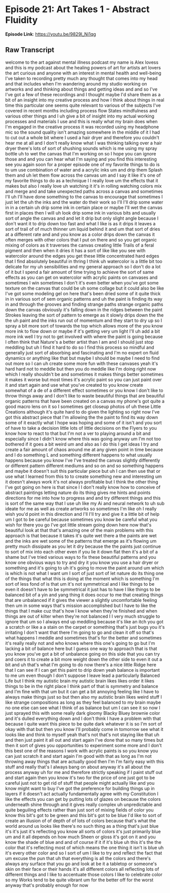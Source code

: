 # Episode 21: Art Takes 1 - Abstract Fluidity

**Episode Link**: https://youtu.be/9829l_Ni1qg

## Raw Transcript

welcome to the art against mental illness podcast my name is Alex lovess and this is my podcast about the healing powers of art for artists art lovers the art curious and anyone with an interest in mental health and well-being I've taken to recording pretty much any thought that comes into my head and that includes when I'm wandering around my studio working on artworks and and thinking about things and getting ideas and and so I've I've got a few of these recordings and I thought maybe I'd share them as a bit of an insight into my creative process and how I think about things in real time this particular one seems quite relevant to various of the subjects I've covered in recent months including process flow States mindfulness and various other things and I uh give a bit of insight into my actual working processes and materials I use and this is really what my brain does when I'm engaged in the creative process it was recorded using my headphone mic so the sound quality isn't amazing somewhere in the middle of it I had to cut out a whole bit where I used a hair dryer and therefore you couldn't hear me at all and I don't really know what I was thinking talking over a hair dryer there's lots of sort of shushing sounds which is me using my spray bottle uh to wet the canvas that I'm working on so I hope you can ignore those and and you can hear what I'm saying and you find this interesting see you again soon for a proper episode one of my favorite things to do is to um use combination of water and a acrylic inks um and drip them Splash them and uh let them flow across the canvas um and I say it like it's one of my favorite things to do as a technique I I really love um the effects that it makes but also I really love uh watching it it's in rolling watching colors mix and merge and and take unexpected paths across a canvas and sometimes I'll uh I'll have done something to the canvas to encourage that sometimes I just let the uh the inks and the water do their work so I'll I'll drip some water in in a certain uh drip some ink in certain place or maybe I'll wet the canvas first in places then I will uh look drip some ink in various bits and usually sort of angle the canvas and and let it drip but only slight angle because I don't want it to drip down too fast and what I like is as it drips it leaves a sort of trail of of much thinner um liquid behind it and um that sort of dries at a different rate and and you know as a color drips down the canvas it often merges with other colors that I put on there and so you get organic mixing of colors as it traverses the canvas creating little Trails of a feral pigment and then when it dries it has a sort of like like you see with watercolor around the edges you get these little concentrated hard edges that I find absolutely beautiful in thring I think uh watercolor is a little bit too delicate for my uh sensibilities and my general approach so I don't do a lot of it but I spend a fair amount of time trying to achieve the sort of same effects as you can get on watercolor with acrylic paints on canvases and sometimes I win sometimes I don't it's even better when you've got some texture on the canvas that could be uh some collage but it could also be like I've got some modeling gel on here that's been dried some of it quite thick in in various sort of sem organic patterns and uh the paint is finding its way in and through the grooves and finding strange paths strange organic paths down the canvas obviously it's falling down in the ridges between the paint Strokes leaving the sort of pattern to emerge as it slowly drips down the the the uh paint and the inks run out of momentum and they start to dry up so I spray a bit more sort of towards the top which allows more of the you know more ink to flow down or maybe if it's getting very um light I'll uh add a bit more ink well I try not to get involved with where the paint is going because I often think that Nature's a better artist than I am and I should just stop meddling but uh I find it hard to do so I find this process so mindful and generally just sort of absorbing and fascinating and I'm no expert on fluid dynamics or anything like that but maybe I should be maybe I need to find out more so I can uh create some more fun with these canvases yeah it's hard hard not to meddle but then you do meddle like I'm doing right now which I really shouldn't be and sometimes it makes things better sometimes it makes it worse but most times it's acrylic paint so you can just paint over it and start again and use what you've created to you know create somewhat of a de of a different effect sometimes or you know I don't like to throw things away and I don't like to waste beautiful things that are beautiful organic patterns that have been created on a canvas my phone's got quite a good macro lens on it so I sometimes get closeup photos of uh these Little Creations although it's quite hard to do given the lighting so right now I've got this abstract piece that I'm allowing the the paint to find its way down some of it exactly what I hope was hoping and some of it isn't and you sort of have to take a decision little lots of little decisions on the Flyers to you know how to react to that but I'm not a ver to playing around a bit and especially since I didn't know where this was going anyway um I'm not too bothered if it goes a bit weird um and also as I do this I get ideas I try and create a fair amount of chaos around me at any given point in time because and I do something L and something different happens to what usually happens because you know I've I've treated the canvas slightly differently or different pattern different mediums and so on and so something happens and maybe it doesn't suit this particular piece but uh I can then use that or use what I learned from this to to create something new and interesting um it doesn't always work it's not always profitable but I think the other thing I've got going on here is that since I I don't really know how to conceive of abstract paintings letting nature do its thing gives me hints and points directions for me into how to progress and and try different things and this is sort of the same way that I use uh like my Ai and neural network to uh sub ideate for me as well as create artworks so sometimes I'm like oh I really wish you'd point in this direction and I'll I'll try and give it a little bit of help um I got to be careful because sometimes you know be careful what you wish for there you go I've got little stream going down here now that's beautiful look at that that's amazing one of the main problems with this approach is that because it takes it's quite wet there a the paints are wet and the inks are wet some of the patterns that emerge as it's flowing um pretty much dissipate as you let it dry because the the paints just continue to sort of mix into each other even if you lie it down flat then it's a bit of a shame but I've tried various ways to fix these beautiful patterns and you know one obvious ways to try and dry it you know you use a hair dryer or something and it's going to uh it's going to move the paint around um which is which is not what I want um I sort of just sort of let nature do its thing one of the things that what this is doing at the moment which is something I'm sort of less fond of is that um it's not symmetrical and I like things to be even it doesn't have to be symmetrical it just has to have I like things to be balanced bit of a yin and yang thing it does occur to me that creating things that are unbalanced if it gives the viewer a slightly uncomfortable feeling then um in some ways that's mission accomplished but I have to like the things that I make cuz that's how I know when they're finished and when things are out of kilter when they're not balanced I I very much struggle to ignore that um so I always end up meddling because it's like an itch you got a scratch or like a a stain on the carpet or something that's just bugs you it's irritating I don't want that there I'm going to go and clean it off so that's what happens I meddle and sometimes that's for the better and sometimes it's really really not and who knows where this one's going to go but I'm lacking a bit of balance here but I guess one way to approach that is that you know you've got a bit of unbalance going on this side that you can try and coers it to create a bit more weight down the other side to even it out a bit and uh that's what I'm going to do now there's a nice little Ridge here that I can see if I can get this paint to drip down yeah balance is important to me um even though I don't suppose I leave lead a particularly Balanced Life but I think my autistic brain my autistic brain likes likes order it likes things to be in the right place I think part of that is symmetry and balance and I'm fine with that um but it can get a bit annoying feeling like I have to always make things just so but then also my autistic brain likes weird stuff I like strange compositions as long as they feel balanced to my brain maybe no one else can see what I think of as balance but um I can see it so now I just sprayed this with some really dark gloomy Blacky Bluey brownie color and it's dulled everything down and I don't think I have a problem with that because I quite want this piece to be quite dark whatever it is so I'm sort of okay with that but then you know I'll probably come in tomorrow see what it looks like and think to myself yeah that's not that's not staying like that uh and then just paint it all out and start again I've done that so many times but then it sort of gives you opportunities to experiment some more and I don't this best one of the reasons I work with acrylic paints is so you know you can just scratch it and start again I'm good with that as long as I'm not throwing away things that are actually good then I'm I'm fairly easy with this stuff and really that's I always bang on about anyway it's all about the process anyway uh for me and therefore strictly speaking if I paint stuff out and start again then you know it's two for the price of one just got to be careful just not to get rid of stuff that people might actually like and you know might want to buy I've got the preference for building things up in layers if it doesn't act actually fundamentally agree with my Constitution I like the effects you can get by putting lots of glazes on because the colors underneath shine through and it gives really complex uh unpredictable and quite beguiling effects rather than just sort of mixing fields of color you know this bit's got to be green and this bit's got to be blue I'd like to sort of create an illusion of of depth of of lots of colors because that's what the world around us looks like there's no such thing as a thing that's just blue it's it's just it's reflecting you know all sorts of colors it's just primarily blue um and it all depends on how much Sheen or gloss it's got on it and you know the shade of blue and and of course if it if it's blue uh this it's the the color that it's reflecting most of which means the one thing it isn't is blue uh it's every other color and so I sort of um I like to try and reflect the fact that um excuse the pun that uh that everything is all the colors and there's always any surface that you go and look at be it a tabletop or someone's skin on their face or their hands it's all different colors all reflecting lots of different things and I like to accentuate those colors I like to celebrate color so my Works tend to be quite vibrant um for the better off for the worst anyway that's probably enough for now
